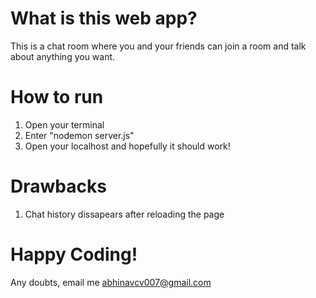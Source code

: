 # What is this web app?

This is a chat room where you and your friends can join a room and talk about anything you want. 

# How to run

1. Open your terminal
2. Enter "nodemon server.js"
3. Open your localhost and hopefully it should work!

# Drawbacks

1. Chat history dissapears after reloading the page


# Happy Coding!

Any doubts, email me abhinavcv007@gmail.com

